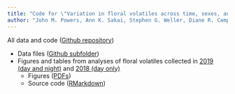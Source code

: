 ```yaml
--- 
title: "Code for \"Variation in floral volatiles across time, sexes, and populations of wind-pollinated *Schiedea globosa* (Caryophyllaceae)\""
author: "John M. Powers, Ann K. Sakai, Stephen G. Weller, Diane R. Campbell"
---
```


All data and code ([Github repository](https://github.com/jmpowers/sglobosa-scent))

* Data files ([Github subfolder](https://github.com/jmpowers/sglobosa-scent/tree/main/data))
* Figures and tables from analyses of floral volatiles collected in [2019 (day and night)](./globosa_cut2019.html) and [2018 (day only)](./globosa_cut2018.html)
    * Figures ([PDFs](https://github.com/jmpowers/sglobosa-scent/tree/main/output_cut))
    * Source code ([RMarkdown](https://github.com/jmpowers/sglobosa-scent/blob/main/globosa_cut.Rmd))
